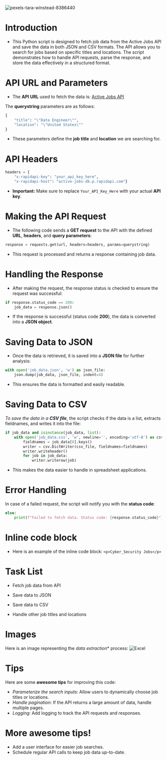 ![pexels-tara-winstead-8386440](https://github.com/user-attachments/assets/70ba4273-ebff-44de-ae58-d0fcc1d54395)



# Introduction
* This Python script is designed to fetch job data from the Active Jobs API and save the data in both JSON and CSV formats. The API allows you to search for jobs based on specific titles and locations. The script demonstrates how to handle API requests, parse the response, and store the data effectively in a structured format.

# API URL and Parameters
* The **API URL** used to fetch the data is:
[Active Jobs API](https://active-jobs-db.p.rapidapi.com/active-ats)

The **querystring** parameters are as follows:
<!-- Python block -->

```python
{
    "title": "\"Data Engineer\"",
    "location": "\"United States\""
}
```

* These parameters define the **job title** and **location** we are searching for.

# API Headers
<!-- Python block -->
```python
headers = {
    "x-rapidapi-key": "your_api_key_here",
    "x-rapidapi-host": "active-jobs-db.p.rapidapi.com"}
```
* **Important:** Make sure to replace `Your_API_Key_Here` with your actual **API key**.

# Making the API Request
* The following code sends a **GET request** to the API with the defined **URL**, **headers**, and **query parameters**:
<!-- Python block -->
```python
response = requests.get(url, headers=headers, params=querystring)

```
* This request is processed and returns a response containing job data.

# Handling the Response
* After making the request, the response status is checked to ensure the request was successful:
<!-- Python block -->
```python
if response.status_code == 200:
    job_data = response.json()
```
* If the response is successful (status code **200**), the data is converted into a **JSON object**.

# Saving Data to JSON
* Once the data is retrieved, it is saved into a **JSON file** for further analysis:
 <!-- Python block -->

```python
with open('job_data.json', 'w') as json_file:
    json.dump(job_data, json_file, indent=4)
```
* This ensures the data is formatted and easily readable.
# **Saving Data to CSV**
*To save the data in a **CSV file***, the script checks if the data is a list, extracts fieldnames, and writes it into the file:
<!-- Python block -->

```python
if job_data and isinstance(job_data, list):
    with open('job_data.csv', 'w', newline='', encoding='utf-8') as csv_file:
        fieldnames = job_data[0].keys()
        writer = csv.DictWriter(csv_file, fieldnames=fieldnames)
        writer.writeheader()
        for job in job_data:
            writer.writerow(job)
```
* This makes the data easier to handle in spreadsheet applications.

# Error Handling
In case of a failed request, the script will notify you with the **status code**:
 <!-- Python block -->

```python
else:
    print(f"Failed to fetch data. Status code: {response.status_code}")
```
# Inline code block
* Here is an example of the inline code block: `<p>Cyber_Security Jobs</p>`

# Task List
 * Fetch job data from API
   
 * Save data to JSON
   
 * Save data to CSV
   
 * Handle other job titles and locations
# Images
Here is an image representing the *data extraction** process:
![Excel](https://github.com/user-attachments/assets/b15d4f4f-1688-4eed-a6d6-aff73c093c90)


# Tips
Here are some **awesome tips** for improving this code:
* *Parameterize the search inputs*: Allow users to dynamically choose job titles or locations.
* *Handle pagination*: If the API returns a large amount of data, handle multiple pages.
* *Logging:* Add logging to track the API requests and responses.

# More awesome tips!
* Add a user interface for easier job searches.
* Schedule regular API calls to keep job data up-to-date.
